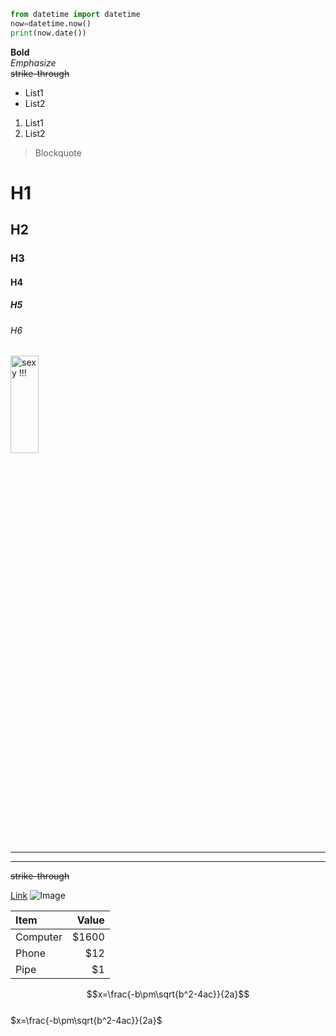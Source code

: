 ```python
from datetime import datetime    
now=datetime.now()    
print(now.date()) 
```

**Bold**  
*Emphasize*  
~~strike-through~~  

- List1
- List2
1. List1
2. List2
>Blockquote


# H1
## H2
### H3
#### H4
##### H5
###### H6

<img src="http://h.hiphotos.baidu.com/image/pic/item/63d0f703918fa0ec6fcf95d2229759ee3c6ddbe1.jpg" title="sexy !!!" height='20%' width='30%'>
<br> 

---
<hr>
<del>strike-through</del>    

[Link](https://www.baidu.com '百度')
![Image](http://h.hiphotos.baidu.com/image/pic/item/63d0f703918fa0ec6fcf95d2229759ee3c6ddbe1.jpg '美女')


Item     | Value
:---     | ---:
Computer | $1600
Phone    | $12
Pipe     | $1

$$x=\frac{-b\pm\sqrt{b^2-4ac}}{2a}$$     
$x=\frac{-b\pm\sqrt{b^2-4ac}}{2a}$      
